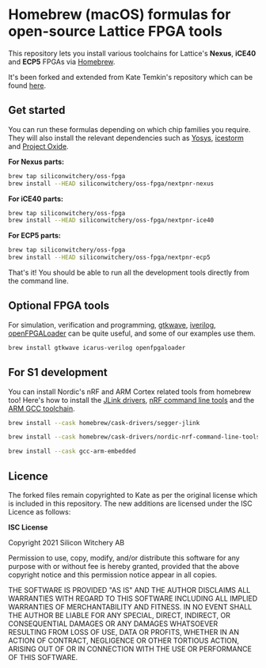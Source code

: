 # Homebrew (macOS) formulas for open-source Lattice FPGA tools

This repository lets you install various toolchains for Lattice's **Nexus**, **iCE40** and **ECP5** FPGAs via [Homebrew](https://brew.sh).

It's been forked and extended from Kate Temkin's repository which can be found [here](https://github.com/ktemkin/homebrew-oss-fpga).

## Get started

You can run these formulas depending on which chip families you require. They will also install the relevant dependencies such as [Yosys](https://github.com/YosysHQ/yosys), [icestorm](http://www.clifford.at/icestorm/) and [Project Oxide](https://github.com/gatecat/prjoxide).

**For Nexus parts:**

``` bash
brew tap siliconwitchery/oss-fpga
brew install --HEAD siliconwitchery/oss-fpga/nextpnr-nexus
```

**For iCE40 parts:**

``` bash
brew tap siliconwitchery/oss-fpga
brew install --HEAD siliconwitchery/oss-fpga/nextpnr-ice40
```

**For ECP5 parts:**

``` bash
brew tap siliconwitchery/oss-fpga
brew install --HEAD siliconwitchery/oss-fpga/nextpnr-ecp5
```

That's it! You should be able to run all the development tools directly from the command line.

## Optional FPGA tools

For simulation, verification and programming, [gtkwave](http://gtkwave.sourceforge.net), [iverilog](http://iverilog.icarus.com), [openFPGALoader](https://github.com/trabucayre/openFPGALoader) can be quite useful, and some of our examples use them.

``` bash
brew install gtkwave icarus-verilog openfpgaloader
```

## For S1 development

You can install Nordic's nRF and ARM Cortex related tools from homebrew too! Here's how to install the [JLink drivers](https://www.segger.com/downloads/jlink/#J-LinkSoftwareAndDocumentationPack), [nRF command line tools](https://www.nordicsemi.com/Products/Development-tools/nrf-command-line-tools/download) and the [ARM GCC toolchain](https://developer.arm.com/tools-and-software/open-source-software/developer-tools/gnu-toolchain/gnu-rm/downloads).

``` bash
brew install --cask homebrew/cask-drivers/segger-jlink

brew install --cask homebrew/cask-drivers/nordic-nrf-command-line-tools

brew install --cask gcc-arm-embedded
```

## Licence

The forked files remain copyrighted to Kate as per the original license which is included in this repository. The new additions are licensed under the ISC Licence as follows:

**ISC License**

Copyright 2021 Silicon Witchery AB

Permission to use, copy, modify, and/or distribute this 
software for any purpose with or without fee is hereby granted, 
provided that the above copyright notice and this permission 
notice appear in all copies.

THE SOFTWARE IS PROVIDED "AS IS" AND THE AUTHOR DISCLAIMS ALL 
WARRANTIES WITH REGARD TO THIS SOFTWARE INCLUDING ALL IMPLIED 
WARRANTIES OF MERCHANTABILITY AND FITNESS. IN NO EVENT SHALL 
THE AUTHOR BE LIABLE FOR ANY SPECIAL, DIRECT, INDIRECT, OR 
CONSEQUENTIAL DAMAGES OR ANY DAMAGES WHATSOEVER RESULTING FROM 
LOSS OF USE, DATA OR PROFITS, WHETHER IN AN ACTION OF CONTRACT, 
NEGLIGENCE OR OTHER TORTIOUS ACTION, ARISING OUT OF OR IN 
CONNECTION WITH THE USE OR PERFORMANCE OF THIS SOFTWARE.
